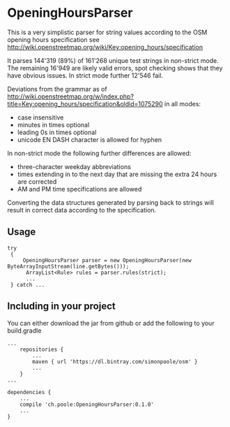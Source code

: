# OpeningHoursParser

This is a very simplistic parser for string values according to the OSM opening hours specification see http://wiki.openstreetmap.org/wiki/Key:opening_hours/specification

It parses 144'319 (89%) of 161'268 unique test strings in non-strict mode. The remaining 16'949 are likely valid errors, spot checking shows that they have obvious issues. In strict mode further 12'546 fail.

Deviations from the grammar as of http://wiki.openstreetmap.org/w/index.php?title=Key:opening_hours/specification&oldid=1075290 in all modes:

 * case insensitive
 * minutes in times optional
 * leading 0s in times optional
 * unicode EN DASH character is allowed for hyphen 

In non-strict mode the following further differences are allowed:

 * three-character weekday abbreviations
 * times extending in to the next day that are missing the extra 24 hours are corrected
 * AM and PM time specifications are allowed
 
Converting the data structures generated by parsing back to strings will result in correct data according to the specification.

## Usage

    try
	 {
	     OpeningHoursParser parser = new OpeningHoursParser(new 				ByteArrayInputStream(line.getBytes()));
		  ArrayList<Rule> rules = parser.rules(strict);
		  ...	
	 } catch ...

## Including in your project

You can either download the jar from github or add the following to your build.gradle

	...
	    repositories {
	        ...   
	        maven { url 'https://dl.bintray.com/simonpoole/osm' } 
	        ...              
	    }
	...
	
	dependencies {
	    ...
	    compile 'ch.poole:OpeningHoursParser:0.1.0'
	    ...
	}


